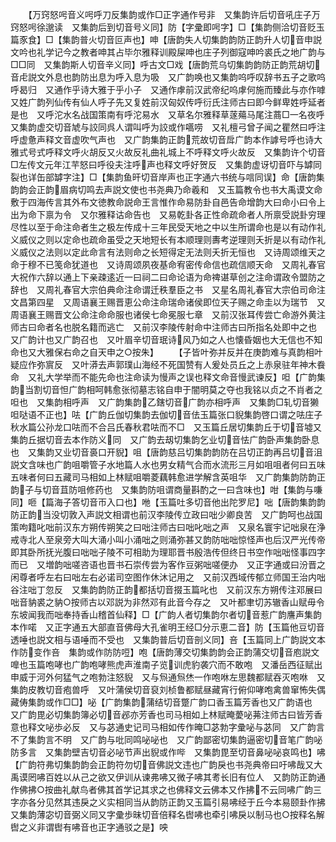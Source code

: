 <!-- { "loadSidebar": true } -->
　　【万窍怒呺音义呺呼刀反集韵或作□正字通作号非　又集韵许后切音吼庄子万窍怒呺徐邈读　又集韵后到切音号义同】防【字彚即呺字】□【集韵侧洽切音贬玉篇豕食】□【集韵普火切音叵声也】呻【唐韵失人切集韵韵防正韵升人切音申説文吟也礼学记今之教者呻其占毕尔雅释训殿屎呻也庄子列御寇呻吟裘氏之地广韵与□□同　又集韵斯人切音辛义同】呼古文□戏【唐韵荒乌切集韵韵防正韵荒胡切音虍説文外息也韵防出息为呼入息为吸　又广韵唤也又集韵呜呼叹辞书五子之歌呜呼曷归　又通作乎诗大雅于乎小子　又通作虖前汉武帝纪呜虖何施而臻此与亦作嘑　又姓广韵列仙传有仙人呼子先又复姓前汉匈奴传呼衍氏注师古曰即今鲜卑姓呼延者是也　又呼沱水名战国策南有呼沱易水　又草名尔雅释草蓫薚马尾注蔏□一名夜呼　又集韵虚交切音虓与詨同呉人谓叫呼为詨或作嚆唠　又礼檀弓曾子闻之瞿然曰呼注呼虚惫声释文音虚吹气声也　又广韵集韵正韵荒故切音戽广韵本作謼号呼也诗大雅式号式呼释文呼火胡反又火故反礼曲礼城上不呼释文呼火故反　又集韵许个切音□左传文元年江芉怒曰呼役夫注呼声也释文呼好贺反　又集韵虚讶切音吓与罅同裂也详缶部罅字注】□【集韵鱼旰切音岸声也正字通六书统与唁同误】命【唐韵集韵韵会正韵眉病切鸣去声説文使也书尧典乃命羲和　又玉篇教令也书大禹谟文命敷于四海传言其外布文徳教命説命王言惟作命易防卦自邑告命增韵大曰命小曰令上出为命下禀为令　又尔雅释诂命告也　又易乾卦各正性命疏命者人所禀受説卦穷理尽性以至于命注命者生之极左传成十三年民受天地之中以生所谓命也是以有动作礼义威仪之则以定命也疏命虽受之天地短长有本顺理则夀考逆理则夭折是以有动作礼义威仪之法则以定此命言有法则命之长短得定无法则夭折无恒也　又诗周颂维天之命于穆不已笺命犹道也　又诗周颂夙夜基命宥密传命信也疏信顺天命　又周礼春官大祝作六辞以通上下亲疎逺近一曰祠二曰命论语为命禆谌草创之注命谓政令盟防之辞也　又周礼春官大宗伯典命注命谓迁秩羣臣之书　又星名周礼春官大宗伯司命注文昌第四星　又周语襄王赐晋恵公命注命瑞命诸侯即位天子赐之命圭以为瑞节　又周语襄王赐晋文公命注命命服也诸侯七命冕服七章　又前汉张耳传尝亡命游外黄注师古曰命者名也脱名籍而逃亡　又前汉李陵传射命中注师古曰所指名处即中之也　又广韵计也又广韵召也　又叶眉辛切音珉诗风乃如之人也懐昏姻也大无信也不知命也又大雅保右命之自天申之○按朱】
　　【子皆叶弥并反并在庚韵难与真韵相叶疑应作弥賔反　又叶漭去声郭璞山海经不死国赞有人爰处员丘之上赤泉驻年神木飬命　又礼大学举而不能先命也注命读为慢声之误也释文命音慢武谏反】呾【广韵集韵当割切音怛广韵相呵韩愈张彻墓志铭自申于闇明莫之夺也我铭以贞之不肖者之呾也　又集韵相呼声　又广韵集韵乙鎋切音广韵亦相呼声　又集韵□轧切音獭呾哒语不正也】呿【广韵丘伽切集韵去伽切音佉玉篇张口貎集韵啓口谓之呿庄子秋水篇公孙龙口呿而不合吕氏春秋君呿而不□　又玉篇丘居切集韵丘于切音墟又集韵丘据切音去本作防义同　又广韵去刼切集韵乞业切音怯广韵卧声集韵卧息也　又集韵又业切音裛口开貎】咀【唐韵慈吕切集韵韵防在吕切正韵再吕切音沮説文含味也广韵咀嚼管子水地篇人水也男女精气合而水流形三月如咀咀者何曰五味五味者何曰五藏司马相如上林赋咀嚼菱藕韩愈进学解含英咀华　又广韵集韵防韵正韵子与切音苴防咀修药也　又集韵防咀谓商量斟酌之一曰含味也】咁【集韵与嗛同】咂【篇海子答切音帀入口也】咃【玉篇吐多切音他出陀罗尼】咄【唐韵集韵韵防正韵当没切敦入声説文相谓也前汉李陵传立政曰咄少卿良苦　又广韵呵也战国策呴籍叱咄前汉东方朔传朔笑之曰咄注师古曰咄叱咄之声　又泉名寰宇记咄泉在浄戒寺北人至泉旁大叫大涌小叫小涌咄之则涌弥甚又韵防咄咄惊怪声也后汉严光传帝即其卧所抚光腹曰咄咄子陵不可相助为理耶晋书殷浩传但终日书空作咄咄怪事四字而已　又増韵咄嗟咨语也晋书石崇传尝为客作豆粥咄嗟便办　又正字通或曰汾晋之闲尊者呼左右曰咄左右必诺司空图作休沐记用之　又前汉西域传郁立师国王治内咄谷注咄丁忽反　又集韵韵防正韵都括切音掇玉篇叱也　又前汉东方朔传注邓展曰咄音豽裘之豽○按师古以邓説为非然邓有此音今存之　又叶都聿切苏辙香山赋毋令东坡闻我而咄奉持香山稽首仙释】□【广韵人者切集韵尔者切音惹广韵譍声集韵本作喏　又正字通五大部直音佛母大孔雀明王经□分示恵二音】防【玉篇他豆切音透唾也説文相与语唾而不受也　又集韵普后切音剖义同】咅【玉篇同上广韵説文本作防变作咅　集韵或作防防哣】咆【唐韵薄交切集韵韵会正韵蒲交切音庖説文嘷也玉篇咆哮也广韵咆哮熊虎声淮南子览训虎豹袭穴而不敢咆　又潘岳西征赋出申威于河外何猛气之咆勃注怒貎　又与炰通炰烋一作咆咻左思魏都赋吞灭咆咻　又集韵皮教切音疱兽呼　又叶蒲侯切音裒刘桢鲁都赋昼藏宵行俯仰哮咆禽兽窜怖失偶藏俦集韵或作□□】咇【广韵集韵蒲结切音蹩广韵口香玉篇芳香也又广韵语也　又广韵毘必切集韵簿必切音邲亦芳香也司马相如上林赋晻薆咇茀注师古曰皆芳香意也释文咇歩必反　又与苾通史记司马相如传作晻□苾勃字彚咇与苾同　又广韵言不了集韵言不明　又广韵与吡同鸣咇咇也　又广韵鄙密切集韵逼密切音笔广韵咇防多言　又集韵壁吉切音必咇节声出貎或作哔　又集韵毘至切音鼻咇咇哀鸣也】咈【广韵符弗切集韵韵会正韵符勿切音佛説文违也广韵戾也书尧典帝曰吁咈哉又大禹谟罔咈百姓以从己之欲又伊训从谏弗咈又微子咈其耉长旧有位人　又韵防正韵通作佛拂○按曲礼献鸟者佛其首学记其求之也佛释文云佛本又作拂不云同咈广韵三字亦各分见然其违戾之义实相同当从韵防正韵又玉篇引易咈经于丘今本易颐卦作拂　又集韵薄宓切音弼义同又字彚歩昧切音倍释名辔咈也牵引咈戾以制马也○按释名解辔之义非谓辔有咈音也正字通驳之是】咉
